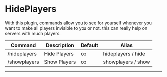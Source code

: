 # HidePlayers

With this plugin, commands allow you to see for yourself whenever you want to make all players invisible to you or not. this can really help on servers with much players.

Command | Description | Default | Alias
--------- | ------------------- | ------- | ------
/hideplayers | Hide Players | op | hideplayers / hide
/showplayers | Show Players | op | showplayers / show

---------------


